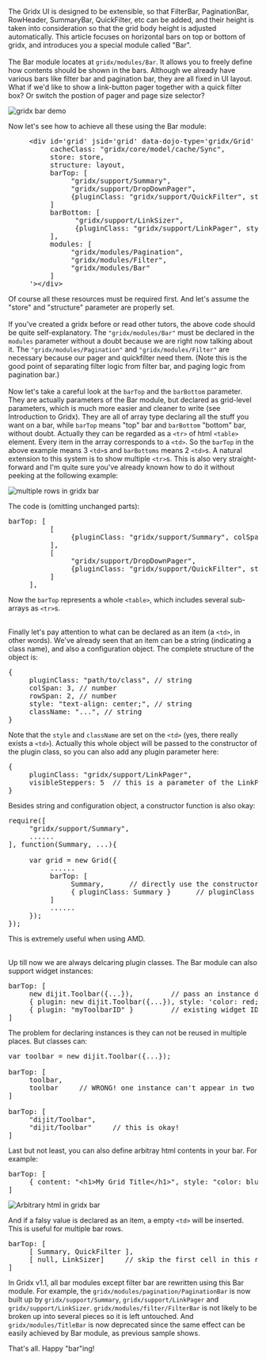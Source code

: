 The Gridx UI is designed to be extensible, so that FilterBar, PaginationBar, RowHeader, SummaryBar, QuickFilter, etc can be added, and their height is taken into consideration so that the grid body height is adjusted automatically. This article focuses on horizontal bars on top or bottom of gridx, and introduces you a special module called "Bar". <br/><br/>
The Bar module locates at `gridx/modules/Bar`. It allows you to freely define how contents should be shown in the bars. Although we already have various bars like filter bar and pagination bar, they are all fixed in UI layout. What if we'd like to show a link-button pager together with a quick filter box? Or switch the postion of pager and page size selector?

![gridx bar demo](http://oria.github.com/gridx/tutor/image/gridx-2.png)

Now let's see how to achieve all these using the Bar module:

<pre>
     &lt;div id='grid' jsid='grid' data-dojo-type='gridx/Grid' data-dojo-props='
          cacheClass: "gridx/core/model/cache/Sync",
          store: store,
          structure: layout,
          barTop: [
               "gridx/support/Summary",
               "gridx/support/DropDownPager",
               {pluginClass: "gridx/support/QuickFilter", style: 'text-align: right;'}
          ]
          barBottom: [
                "gridx/support/LinkSizer",
                {pluginClass: "gridx/support/LinkPager", style: 'text-align: right;'}
          ],
          modules: [
               "gridx/modules/Pagination",
               "gridx/modules/Filter",
               "gridx/modules/Bar"
          ]
     '&gt;&lt;/div&gt;
</pre>

Of course all these resources must be required first. And let's assume the "store" and "structure" parameter are properly set. <br/><br/>
If you've created a gridx before or read other tutors, the above code should be quite self-explanatory. The `"gridx/modules/Bar"` must be declared in the `modules` parameter without a doubt because we are right now talking about it. The `"gridx/modules/Pagination"` and `"gridx/modules/Filter"` are necessary because our pager and quickfilter need them. (Note this is the good point of separating filter logic from filter bar, and paging logic from pagination bar.) <br/><br/>
Now let's take a careful look at the `barTop` and the `barBottom` parameter. They are actually parameters of the Bar module, but declared as grid-level parameters, which is much more easier and cleaner to write (see Introduction to Gridx). They are all of array type declaring all the stuff you want on a bar, while `barTop` means "top" bar and `barBottom` "bottom" bar, without doubt. Actually they can be regarded as a `<tr>` of html `<table>` element. Every item in the array corresponds to a `<td>`. So the `barTop` in the above example means 3 `<td>`s and `barBottoms` means 2 `<td>`s. A natural extension to this system is to show multiple `<tr>`s. This is also very straight-forward and I'm quite sure you've already known how to do it without peeking at the following example:

![multiple rows in gridx bar](http://oria.github.com/gridx/tutor/image/gridx-3.png)

The code is (omitting unchanged parts):

<pre>
barTop: [
          [
               {pluginClass: "gridx/support/Summary", colSpan: 2, style: 'text-align: center;'}
          ],
          [
               "gridx/support/DropDownPager",
               {pluginClass: "gridx/support/QuickFilter", style: 'text-align: right;'}
          ]     
     ],
</pre>

Now the `barTop` represents a whole `<table>`, which includes several sub-arrays as `<tr>`s. <br/><br/>

Finally let's pay attention to what can be declared as an item (a `<td>`, in other words). We've already seen that an item can be a string (indicating a class name), and also a configuration object. The complete structure of the object is:

<pre>
{
     pluginClass: "path/to/class", // string
     colSpan: 3, // number
     rowSpan: 2, // number
     style: "text-align: center;", // string
     className: "...", // string
}
</pre>

Note that the `style` and `className` are set on the `<td>` (yes, there really exists a `<td>`). Actually this whole object will be passed to the constructor of the plugin class, so you can also add any plugin parameter here:

<pre>
{
     pluginClass: "gridx/support/LinkPager",
     visibleSteppers: 5  // this is a parameter of the LinkPager widget
}
</pre>

Besides string and configuration object, a constructor function is also okay:

<pre>
require([
     "gridx/support/Summary",
     ......
], function(Summary, ...){
     
     var grid = new Grid({
          ......
          barTop: [
               Summary,      // directly use the constructor function.
               { pluginClass: Summary }      // pluginClass also supports this.
          ]
          ......
     });
});
</pre>

This is extremely useful when using AMD. <br/><br/>

Up till now we are always delcaring plugin classes. The Bar module can also support widget instances:

<pre>
barTop: [
     new dijit.Toolbar({...}),         // pass an instance directly
     { plugin: new dijit.Toolbar({...}), style: 'color: red;' },     // declared in configuration object
     { plugin: "myToolbarID" }         // existing widget ID
]
</pre>

The problem for declaring instances is they can not be reused in multiple places. But classes can:

<pre>
var toolbar = new dijit.Toolbar({...});

barTop: [
     toolbar,
     toolbar     // WRONG! one instance can't appear in two places.
]

barTop: [
     "dijit/Toolbar",
     "dijit/Toolbar"     // this is okay!
]
</pre>

Last but not least, you can also define arbitray html contents in your bar. For example:

<pre>
barTop: [
     { content: "&lt;h1&gt;My Grid Title&lt;/h1&gt;", style: "color: blue;" }
]
</pre>

![Arbitrary html in gridx bar](http://oria.github.com/gridx/tutor/image/gridx-4.png)

And if a falsy value is declared as an item, a empty `<td>` will be inserted. This is useful for multiple bar rows.

<pre>
barTop: [
     [ Summary, QuickFilter ],
     [ null, LinkSizer]     // skip the first cell in this row
]
</pre>

In Gridx v1.1, all bar modules except filter bar are rewritten using this Bar module. For example, the `gridx/modules/pagination/PaginationBar` is now built up by `gridx/support/Summary`, `gridx/support/LinkPager` and `gridx/support/LinkSizer`. `gridx/modules/filter/FilterBar` is not likely to be broken up into several pieces so it is left untouched. And `gridx/modules/TitleBar` is now deprecated since the same effect can be easily achieved by Bar module, as previous sample shows.

That's all. Happy "bar"ing!